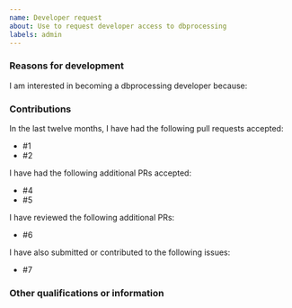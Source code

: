 ```yaml
---
name: Developer request
about: Use to request developer access to dbprocessing
labels: admin
---
```


<!--
Thank you for your interest in becoming a dbprocessing
developer. Please fill out this template so your application can be
evaluated.

This request is a public issue, please do not include any personal or
confidential information.

You can view the final output by clicking the preview
button above.
-->

### Reasons for development

I am interested in becoming a dbprocessing developer because:

### Contributions
<!-- Please be sure the pull request numbers are properly linked -->
In the last twelve months, I have had the following pull requests accepted:
<!-- Minimum of two -->

 * #1
 * #2

I have had the following additional PRs accepted:
<!-- Minimum of three total (including within twelve months, above)

 * #3

In the last twelve months, I have reviewd the following pull requests by other users:
<!-- Minimum of two -->

 * #4
 * #5

I have reviewed the following additional PRs:
<!-- No minimum -->

 * #6

I have also submitted or contributed to the following issues:
<!-- No minimum -->

 * #7

### Other qualifications or information
<!-- This may include participation on other open source projects, relevant experience using dbprocessing, etc. -->
